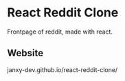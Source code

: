 # React Reddit Clone

Frontpage of reddit, made with react.

## Website

janxy-dev.github.io/react-reddit-clone/
